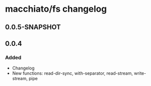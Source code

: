 # macchiato/fs changelog

## 0.0.5-SNAPSHOT


## 0.0.4

### Added
- Changelog
- New functions: read-dir-sync, with-separator, read-stream, write-stream, pipe